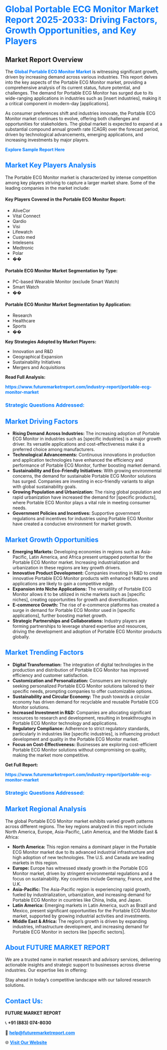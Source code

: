 <h1 style="color: #007BFF;">Global Portable ECG Monitor Market Report 2025-2033: Driving Factors, Growth Opportunities, and Key Players</h1>

<section id="overview">
<h2>Market Report Overview</h2>
<p>The <a href="https://www.futuremarketreport.com/industry-report/portable-ecg-monitor-market" style="color: #007BFF; text-decoration: none;"><strong>Global Portable ECG Monitor Market</strong></a> is witnessing significant growth, driven by increasing demand across various industries. This report delves into the key aspects of the Portable ECG Monitor market, providing a comprehensive analysis of its current status, future potential, and challenges. The demand for Portable ECG Monitor has surged due to its wide-ranging applications in industries such as [insert industries], making it a critical component in modern-day [applications].</p>
<p>As consumer preferences shift and industries innovate, the Portable ECG Monitor market continues to evolve, offering both challenges and opportunities for stakeholders. The global market is expected to expand at a substantial compound annual growth rate (CAGR) over the forecast period, driven by technological advancements, emerging applications, and increasing investments by major players.</p>
</section>

<section id="overview">
<p><a href="https://www.futuremarketreport.com/request-sample/reportId=114004" style="color: #007BFF; text-decoration: none;"><strong>Explore Sample Report Here</strong></a></p>
</section>

<section id="key-players">
<h2 style="color: #007BFF;">Market Key Players Analysis</h2>
<p>The Portable ECG Monitor market is characterized by intense competition among key players striving to capture a larger market share. Some of the leading companies in the market include:</p>
<h4>Key Players Covered in the Portable ECG Monitor Report:</h4>
<ul><li>AliveCor</li><li>Vital Connect</li><li>Qardio</li><li>Visi</li><li>Lifewatch</li><li>Custo med</li><li>Intelesens</li><li>Medtronic</li><li>Polar</li><li>��</li></ul>
<h4>Portable ECG Monitor Market Segmentation by Type:</h4>
<ul><li>PC-based Wearable Monitor (exclude Smart Watch)</li><li>Smart Watch</li><li>��</li></ul>

<h4>Portable ECG Monitor Market Segmentation by Application:</h4>
<ul><li>Research</li><li>Healthcare</li><li>Sports</li><li>��</li></ul>
<p><strong>Key Strategies Adopted by Market Players:</strong></p>
<ul>
<li>Innovation and R&D</li>
<li>Geographical Expansion</li>
<li>Sustainability Initiatives</li>
<li>Mergers and Acquisitions</li>
</ul>
</section>

<section>
<p><strong>Read Full Analysis: </strong></p><a href="https://www.futuremarketreport.com/industry-report/portable-ecg-monitor-market" style="color: #007BFF; text-decoration: none;"><strong>https://www.futuremarketreport.com/industry-report/portable-ecg-monitor-market</strong></a>
<h3 style="color: #007BFF;">Strategic Questions Addressed:</h3>
</section>

<section id="driving-factors">
<h2 style="color: #007BFF;">Market Driving Factors</h2>
<ul>
<li><strong>Rising Demand Across Industries:</strong> The increasing adoption of Portable ECG Monitor in industries such as [specific industries] is a major growth driver. Its versatile applications and cost-effectiveness make it a preferred choice among manufacturers.</li>
<li><strong>Technological Advancements:</strong> Continuous innovations in production and application technologies have enhanced the efficiency and performance of Portable ECG Monitor, further boosting market demand.</li>
<li><strong>Sustainability and Eco-Friendly Initiatives:</strong> With growing environmental concerns, the demand for sustainable Portable ECG Monitor solutions has surged. Companies are investing in eco-friendly variants to align with global sustainability goals.</li>
<li><strong>Growing Population and Urbanization:</strong> The rising global population and rapid urbanization have increased the demand for [specific products], where Portable ECG Monitor plays a vital role in meeting consumer needs.</li>
<li><strong>Government Policies and Incentives:</strong> Supportive government regulations and incentives for industries using Portable ECG Monitor have created a conducive environment for market growth.</li>
</ul>
</section>

<section id="growth-opportunities">
<h2 style="color: #007BFF;">Market Growth Opportunities</h2>
<ul>
<li><strong>Emerging Markets:</strong> Developing economies in regions such as Asia-Pacific, Latin America, and Africa present untapped potential for the Portable ECG Monitor market. Increasing industrialization and urbanization in these regions are key growth drivers.</li>
<li><strong>Innovative Product Development:</strong> Companies investing in R&D to create innovative Portable ECG Monitor products with enhanced features and applications are likely to gain a competitive edge.</li>
<li><strong>Expansion into Niche Applications:</strong> The versatility of Portable ECG Monitor allows it to be utilized in niche markets such as [specific niches], creating opportunities for growth and diversification.</li>
<li><strong>E-commerce Growth:</strong> The rise of e-commerce platforms has created a surge in demand for Portable ECG Monitor used in [specific applications], further boosting market growth.</li>
<li><strong>Strategic Partnerships and Collaborations:</strong> Industry players are forming partnerships to leverage shared expertise and resources, driving the development and adoption of Portable ECG Monitor products globally.</li>
</ul>
</section>

<section id="trending-factors">
<h2 style="color: #007BFF;">Market Trending Factors</h2>
<ul>
<li><strong>Digital Transformation:</strong> The integration of digital technologies in the production and distribution of Portable ECG Monitor has improved efficiency and customer satisfaction.</li>
<li><strong>Customization and Personalization:</strong> Consumers are increasingly seeking personalized Portable ECG Monitor solutions tailored to their specific needs, prompting companies to offer customizable options.</li>
<li><strong>Sustainability and Circular Economy:</strong> The push towards a circular economy has driven demand for recyclable and reusable Portable ECG Monitor solutions.</li>
<li><strong>Increased Investment in R&D:</strong> Companies are allocating significant resources to research and development, resulting in breakthroughs in Portable ECG Monitor technology and applications.</li>
<li><strong>Regulatory Compliance:</strong> Adherence to strict regulatory standards, particularly in industries like [specific industries], is influencing product development and quality in the Portable ECG Monitor market.</li>
<li><strong>Focus on Cost-Effectiveness:</strong> Businesses are exploring cost-efficient Portable ECG Monitor solutions without compromising on quality, making the market more competitive.</li>
</ul>
</section>

<section>
<p><strong>Get Full Report: </strong></p><a href="https://www.futuremarketreport.com/industry-report/portable-ecg-monitor-market" style="color: #007BFF; text-decoration: none;"><strong>https://www.futuremarketreport.com/industry-report/portable-ecg-monitor-market</strong></a>
<h3 style="color: #007BFF;">Strategic Questions Addressed:</h3>
</section>


<section id="regional-analysis">
<h2 style="color: #007BFF;">Market Regional Analysis</h2>
<p>The global Portable ECG Monitor market exhibits varied growth patterns across different regions. The key regions analyzed in this report include North America, Europe, Asia-Pacific, Latin America, and the Middle East & Africa:</p>
<ul>
<li><strong>North America:</strong> This region remains a dominant player in the Portable ECG Monitor market due to its advanced industrial infrastructure and high adoption of new technologies. The U.S. and Canada are leading markets in this region.</li>
<li><strong>Europe:</strong> Europe has witnessed steady growth in the Portable ECG Monitor market, driven by stringent environmental regulations and a focus on sustainability. Key countries include Germany, France, and the U.K.</li>
<li><strong>Asia-Pacific:</strong> The Asia-Pacific region is experiencing rapid growth, fueled by industrialization, urbanization, and increasing demand for Portable ECG Monitor in countries like China, India, and Japan.</li>
<li><strong>Latin America:</strong> Emerging markets in Latin America, such as Brazil and Mexico, present significant opportunities for the Portable ECG Monitor market, supported by growing industrial activities and investments.</li>
<li><strong>Middle East & Africa:</strong> The region’s growth is driven by expanding industries, infrastructure development, and increasing demand for Portable ECG Monitor in sectors like [specific sectors].</li>
</ul>
</section>

<footer>
<h2 style="color: #007BFF;">About FUTURE MARKET REPORT</h2>
<p>We are a trusted name in market research and advisory services, delivering actionable insights and strategic support to businesses across diverse industries. Our expertise lies in offering:</p>

<p>Stay ahead in today’s competitive landscape with our tailored research solutions.</p>

<h2 style="color: #007BFF;">Contact Us:</h2>
<p><strong>FUTURE MARKET REPORT</strong></p>
<p>📞 <strong>+91 (883) 074-8030</strong></p>
<p>📧 <strong><a href="mailto:help@futuremarketreport.com" style="color: #007BFF;">help@futuremarketreport.com</a></strong></p>
<p>🌐 <strong><a href="https://www.futuremarketreport.com/" style="color: #007BFF;">Visit Our Website</a></strong></p>
</footer>